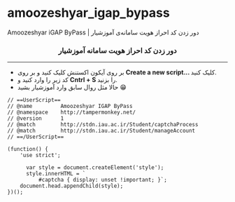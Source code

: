 # amoozeshyar_igap_bypass
Amoozeshyar iGAP ByPass | دور زدن کد احراز هویت سامانه‌ی آموزشیار

<h3 align="center">دور زدن کد احراز هویت سامانه آموزشیار</h3>

<hr>




<p style="direction: rtl;">
  <ul>
      <li>
         بر روی آیکون اکستنش کلیک کنید و بر روی
        <strong> Create a new script... </strong>
        کلیک کنید.
      </li>
      <li>
        کد زیر را وارد کنید و 
        <strong> Cntrl + S </strong>
        را بزنید.
      </li>
    <li>
      حالا مثل روال سابق وارد آموزشیار بشید 😁
    </li>
   </ul>
</p>

```
// ==UserScript==
// @name         Amoozeshyar IGAP ByPass
// @namespace    http://tampermonkey.net/
// @version      1
// @match        http://stdn.iau.ac.ir/Student/captchaProcess
// @match        http://stdn.iau.ac.ir/Student/manageAccount
// ==/UserScript==

(function() {
    'use strict';

      var style = document.createElement('style');
      style.innerHTML = `
          #captcha { display: unset !important; }`;
    document.head.appendChild(style);
})();
```
